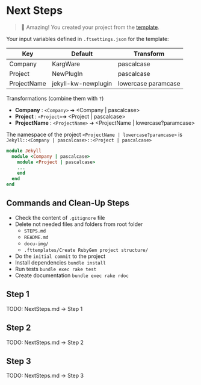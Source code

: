 # Next Steps

> 🥳 Amazing! You created your project from the [template][GitHub jekyll-plugin-template].

Your input variables defined in `.ftsettings.json` for the template:

| Key         | Default             | Transform           |
|-------------|---------------------|---------------------|
| Company     | KargWare            | pascalcase          |
| Project     | NewPlugIn           | pascalcase          |
| ProjectName | jekyll-kw-newplugin | lowercase paramcase |

Transformations (combine them with `?`)

- **Company**     : `<Company>` ➔ <Company | pascalcase>
- **Project**     : `<Project>`➔ <Project | pascalcase>
- **ProjectName** : `<ProjectName>` ➔ <ProjectName | lowercase?paramcase>

The namespace of the project `<ProjectName | lowercase?paramcase>` is `Jekyll::<Company | pascalcase>::<Project | pascalcase>`

```ruby
module Jekyll
  module <Company | pascalcase>
    module <Project | pascalcase>
    ...
    end
  end
end
```

## Commands and Clean-Up Steps

- Check the content of `.gitignore` file
- Delete not needed files and folders from root folder
  - `STEPS.md`
  - `README.md`
  - `docu-img/`
  - `.fttemplates/Create RubyGem project structure/`
- Do the `initial commit` to the project
- Install dependencies `bundle install`
- Run tests `bundle exec rake test`
- Create documentation `bundle exec rake rdoc`

## Step 1

TODO: NextSteps.md -> Step 1

## Step 2

TODO: NextSteps.md -> Step 2

## Step 3

TODO: NextSteps.md -> Step 3

[GitHub jekyll-plugin-template]: https://github.com/n13org/jekyll-plugin-template